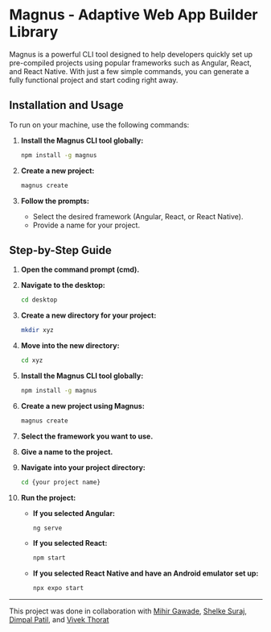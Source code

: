 # Magnus - Adaptive Web App Builder Library

Magnus is a powerful CLI tool designed to help developers quickly set up pre-compiled projects using popular frameworks such as Angular, React, and React Native. With just a few simple commands, you can generate a fully functional project and start coding right away.

## Installation and Usage

To run on your machine, use the following commands:

1. **Install the Magnus CLI tool globally:**

    ```bash
    npm install -g magnus
    ```

2. **Create a new project:**

    ```bash
    magnus create
    ```

3. **Follow the prompts:**
    - Select the desired framework (Angular, React, or React Native).
    - Provide a name for your project.

## Step-by-Step Guide

1. **Open the command prompt (cmd).**

2. **Navigate to the desktop:**

    ```bash
    cd desktop
    ```

3. **Create a new directory for your project:**

    ```bash
    mkdir xyz
    ```

4. **Move into the new directory:**

    ```bash
    cd xyz
    ```

5. **Install the Magnus CLI tool globally:**

    ```bash
    npm install -g magnus
    ```

6. **Create a new project using Magnus:**

    ```bash
    magnus create
    ```

7. **Select the framework you want to use.**

8. **Give a name to the project.**

9. **Navigate into your project directory:**

    ```bash
    cd {your project name}
    ```

10. **Run the project:**

    - **If you selected Angular:**

        ```bash
        ng serve
        ```

    - **If you selected React:**

        ```bash
        npm start
        ```

    - **If you selected React Native and have an Android emulator set up:**

        ```bash
        npx expo start
        ```

---

This project was done in collaboration with [Mihir Gawade](https://github.com/mihir-gawade), [Shelke Suraj](https://github.com/shelke-suraj), [Dimpal Patil](https://github.com/Dimpalpatil), and [Vivek Thorat](https://github.com/vivekthorat022)



